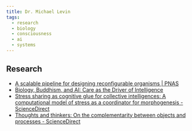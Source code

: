 ```yaml
---
title: Dr. Michael Levin
tags:
  - research
  - biology
  - consciousness
  - ai
  - systems
---
```


## Research

- [A scalable pipeline for designing reconfigurable organisms | PNAS](https://www.pnas.org/doi/10.1073/pnas.1910837117)
- [Biology, Buddhism, and AI: Care as the Driver of Intelligence](https://www.mdpi.com/1099-4300/24/5/710)
- [Stress sharing as cognitive glue for collective intelligences: A computational model of stress as a coordinator for morphogenesis - ScienceDirect](https://www.sciencedirect.com/science/article/pii/S0006291X2400932X?via%3Dihub)
- [Thoughts and thinkers: On the complementarity between objects and processes - ScienceDirect](https://www.sciencedirect.com/science/article/pii/S1571064525000089?via%3Dihub)
